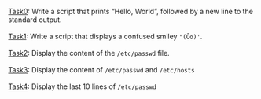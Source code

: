 [Task0](./0-hello_world): Write a script that prints “Hello, World”, followed by a new line to the standard output.<br></br>
[Task1](./1-confused_smiley): Write a script that displays a confused smiley `"(Ôo)'`.<br><br>
[Task2](./2-hellofile): Display the content of the `/etc/passwd` file.<br><br>
[Task3](./3-twofiles): Display the content of `/etc/passwd` and `/etc/hosts`<br><br>
[Task4](./4-lastlines): Display the last 10 lines of `/etc/passwd`<br><br>
